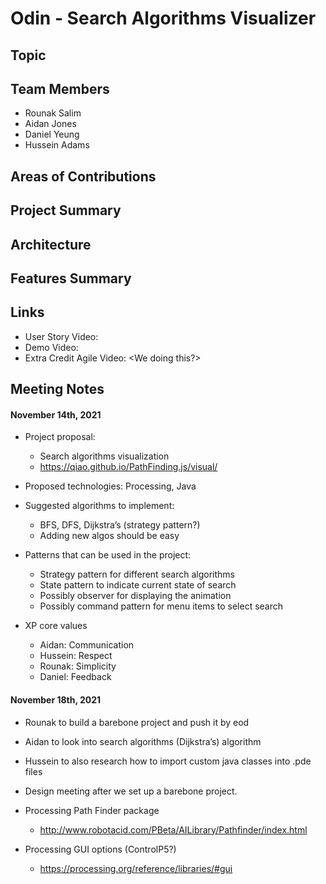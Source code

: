 # Odin - Search Algorithms Visualizer

## Topic

## Team Members
- Rounak Salim
- Aidan Jones
- Daniel Yeung
- Hussein Adams

## Areas of Contributions

## Project Summary

## Architecture

## Features Summary


## Links
 - User Story Video: 
 - Demo Video: 
 - Extra Credit Agile Video: <We doing this?>


## Meeting Notes

#### November 14th, 2021

- Project proposal:
   - Search algorithms visualization
   - https://qiao.github.io/PathFinding.js/visual/


- Proposed technologies: Processing, Java

- Suggested algorithms to implement:
    - BFS, DFS, Dijkstra’s (strategy pattern?)
    - Adding new algos should be easy

- Patterns that can be used in the project:
    - Strategy pattern for different search algorithms
    - State pattern to indicate current state of search
    - Possibly observer for displaying the animation
    - Possibly command pattern for menu items to select search

 - XP core values
    - Aidan: Communication
    - Hussein: Respect
    - Rounak: Simplicity
    - Daniel: Feedback


#### November 18th, 2021

- Rounak to build a barebone project and push it by eod
- Aidan to look into search algorithms (Dijkstra’s) algorithm
- Hussein to also research how to import custom java classes into .pde files
- Design meeting after we set up a barebone project.

- Processing Path Finder package
   - http://www.robotacid.com/PBeta/AILibrary/Pathfinder/index.html

- Processing GUI options (ControlP5?)
   - https://processing.org/reference/libraries/#gui

